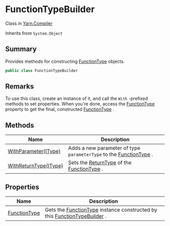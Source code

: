 # FunctionTypeBuilder

Class in [Yarn.Compiler](../)

Inherits from `System.Object`

## Summary

Provides methods for constructing [FunctionType](../../yarn/yarn.functiontype/) objects.

```csharp
public class FunctionTypeBuilder
```

## Remarks

To use this class, create an instance of it, and call the `With` -prefixed methods to set properties. When you're done, access the [FunctionType](yarn.compiler.functiontypebuilder.functiontype.md) property to get the final, constructed [FunctionType](../../yarn/yarn.functiontype/) .

## Methods

| Name                                                                         | Description                                                                                                                                                    |
| ---------------------------------------------------------------------------- | -------------------------------------------------------------------------------------------------------------------------------------------------------------- |
| [WithParameter(IType)](yarn.compiler.functiontypebuilder.withparameter.md)   | Adds a new parameter of type `parameterType` to the [FunctionType](yarn.compiler.functiontypebuilder.functiontype.md) .                                        |
| [WithReturnType(IType)](yarn.compiler.functiontypebuilder.withreturntype.md) | Sets the [ReturnType](../../yarn/yarn.functiontype/yarn.functiontype.returntype.md) of the [FunctionType](yarn.compiler.functiontypebuilder.functiontype.md) . |

## Properties

| Name                                                              | Description                                                                                                                         |
| ----------------------------------------------------------------- | ----------------------------------------------------------------------------------------------------------------------------------- |
| [FunctionType](yarn.compiler.functiontypebuilder.functiontype.md) | Gets the [FunctionType](yarn.compiler.functiontypebuilder.functiontype.md) instance constructed by this [FunctionTypeBuilder](./) . |
